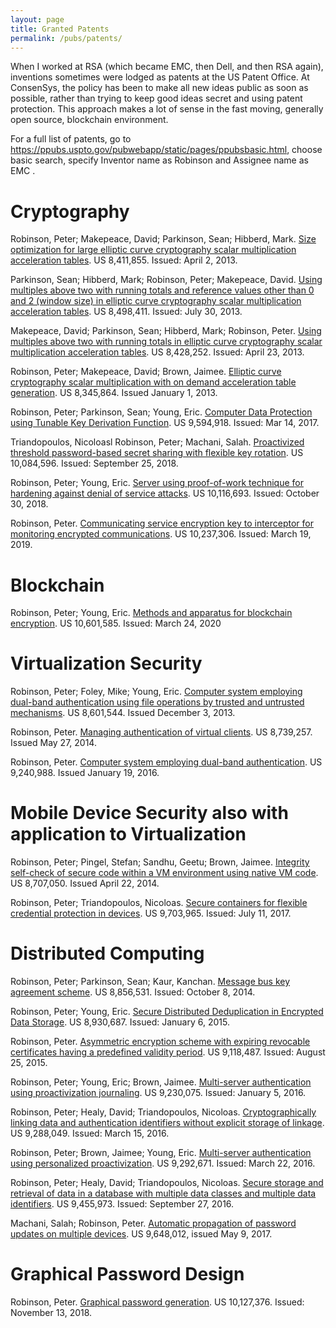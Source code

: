 ```yaml
---
layout: page
title: Granted Patents
permalink: /pubs/patents/
---
```


When I worked at RSA (which became EMC, then Dell, and then RSA again), inventions sometimes were lodged as patents at the US Patent Office. At ConsenSys, the policy has been to make all new ideas public as soon as possible, rather than trying to keep good ideas secret and using patent protection. This approach makes a lot of sense in the fast moving, generally open source, blockchain environment.

For a full list of patents, go to https://ppubs.uspto.gov/pubwebapp/static/pages/ppubsbasic.html, choose basic search, specify Inventor name as Robinson and Assignee name as EMC .



# Cryptography
Robinson, Peter; Makepeace, David; Parkinson, Sean; Hibberd, Mark. [Size optimization for large elliptic curve cryptography scalar multiplication acceleration tables](https://image-ppubs.uspto.gov/dirsearch-public/print/downloadPdf/8411855). US 8,411,855. Issued: April 2, 2013.

Parkinson, Sean; Hibberd, Mark; Robinson, Peter; Makepeace, David. [Using multiples above two with running totals and reference values other than 0 and 2 (window size) in elliptic curve cryptography scalar multiplication acceleration tables](https://image-ppubs.uspto.gov/dirsearch-public/print/downloadPdf/8498411). US 8,498,411. Issued: July 30, 2013.

Makepeace, David; Parkinson, Sean; Hibberd, Mark; Robinson, Peter. [Using multiples above two with running totals in elliptic curve cryptography scalar multiplication acceleration tables](https://image-ppubs.uspto.gov/dirsearch-public/print/downloadPdf/8428252). US 8,428,252. Issued: April 23, 2013.

Robinson, Peter; Makepeace, David; Brown, Jaimee. [Elliptic curve cryptography scalar multiplication with on demand acceleration table generation](https://image-ppubs.uspto.gov/dirsearch-public/print/downloadPdf/8345864). US 8,345,864. Issued January 1, 2013.

Robinson, Peter; Parkinson, Sean; Young, Eric. [Computer Data Protection using Tunable Key Derivation Function](https://image-ppubs.uspto.gov/dirsearch-public/print/downloadPdf/9594918). US 9,594,918. Issued: Mar 14, 2017.

Triandopoulos, Nicoloasl Robinson, Peter; Machani, Salah. [Proactivized threshold password-based secret sharing with flexible key rotation](https://image-ppubs.uspto.gov/dirsearch-public/print/downloadPdf/10084596). US 10,084,596. Issued: September 25, 2018.

Robinson, Peter; Young, Eric. [Server using proof-of-work technique for hardening against denial of service attacks](https://image-ppubs.uspto.gov/dirsearch-public/print/downloadPdf/10116693). US 10,116,693. Issued: October 30, 2018.

Robinson, Peter. [Communicating service encryption key to interceptor for monitoring encrypted communications](https://image-ppubs.uspto.gov/dirsearch-public/print/downloadPdf/10237306). US 10,237,306. Issued: March 19, 2019.


# Blockchain
Robinson, Peter; Young, Eric. [Methods and apparatus for blockchain encryption](https://image-ppubs.uspto.gov/dirsearch-public/print/downloadPdf/10601585).
US 10,601,585. Issued: March 24, 2020


# Virtualization Security
Robinson, Peter; Foley, Mike; Young, Eric. [Computer system employing dual-band authentication using file operations by trusted and untrusted mechanisms](https://image-ppubs.uspto.gov/dirsearch-public/print/downloadPdf/8345864). US 8,601,544. Issued December 3, 2013.

Robinson, Peter. [Managing authentication of virtual clients](https://image-ppubs.uspto.gov/dirsearch-public/print/downloadPdf/8739257). US 8,739,257. Issued May 27, 2014.

Robinson, Peter. [Computer system employing dual-band authentication](https://image-ppubs.uspto.gov/dirsearch-public/print/downloadPdf/9240988). US 9,240,988. Issued January 19, 2016.

# Mobile Device Security also with application to Virtualization
Robinson, Peter; Pingel, Stefan; Sandhu, Geetu; Brown, Jaimee. [Integrity self-check of secure code within a VM environment using native VM code](https://image-ppubs.uspto.gov/dirsearch-public/print/downloadPdf/8707050). US 8,707,050. Issued April 22, 2014.

Robinson, Peter; Triandopoulos, Nicoloas. [Secure containers for flexible credential protection in devices](https://image-ppubs.uspto.gov/dirsearch-public/print/downloadPdf/9703965). US 9,703,965. Issued: July 11, 2017.

# Distributed Computing
Robinson, Peter; Parkinson, Sean; Kaur, Kanchan. [Message bus key agreement scheme](https://image-ppubs.uspto.gov/dirsearch-public/print/downloadPdf/8856531). US 8,856,531. Issued: October 8, 2014.

Robinson, Peter; Young, Eric. [Secure Distributed Deduplication in Encrypted Data Storage](https://image-ppubs.uspto.gov/dirsearch-public/print/downloadPdf/8930687). US 8,930,687. Issued: January 6, 2015.

Robinson, Peter. [Asymmetric encryption scheme with expiring revocable certificates having a predefined validity period](https://image-ppubs.uspto.gov/dirsearch-public/print/downloadPdf/9118487). US 9,118,487. Issued: August 25, 2015.

Robinson, Peter; Young, Eric; Brown, Jaimee. [Multi-server authentication using proactivization journaling](https://image-ppubs.uspto.gov/dirsearch-public/print/downloadPdf/9230075). US 9,230,075. Issued: January 5, 2016.

Robinson, Peter; Healy, David; Triandopoulos, Nicoloas. [Cryptographically linking data and authentication identifiers without explicit storage of linkage](https://image-ppubs.uspto.gov/dirsearch-public/print/downloadPdf/9288049). US 9,288,049. Issued: March 15, 2016.

Robinson, Peter; Brown, Jaimee; Young, Eric. [Multi-server authentication using personalized proactivization](https://image-ppubs.uspto.gov/dirsearch-public/print/downloadPdf/9292671). US 9,292,671. Issued: March 22, 2016.

Robinson, Peter; Healy, David; Triandopoulos, Nicoloas. [Secure storage and retrieval of data in a database with multiple data classes and multiple data identifiers](https://image-ppubs.uspto.gov/dirsearch-public/print/downloadPdf/9455973). US 9,455,973. Issued: September 27, 2016.

Machani, Salah; Robinson, Peter. [Automatic propagation of password updates on multiple devices](https://image-ppubs.uspto.gov/dirsearch-public/print/downloadPdf/9648012). US 9,648,012, issued May 9, 2017.


# Graphical Password Design
Robinson, Peter. [Graphical password generation](https://image-ppubs.uspto.gov/dirsearch-public/print/downloadPdf/10127376). US 10,127,376. Issued: November 13, 2018.

